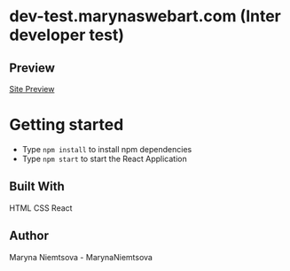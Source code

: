 
# dev-test.marynaswebart.com (Inter developer test)


## Preview
[Site Preview]([https://dev-test.marynaswebart.com/])



# Getting started

- Type `npm install` to install npm dependencies
- Type `npm start` to start the React Application

## Built With
HTML
CSS
React

## Author
Maryna Niemtsova - MarynaNiemtsova

